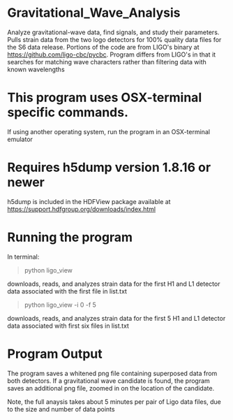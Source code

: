 # Gravitational_Wave_Analysis
Analyze gravitational-wave data, find signals, and study their parameters. 
Pulls strain data from the two logo detectors for 100% quality data files for the S6 data release. 
Portions of the code are from LIGO's binary at https://github.com/ligo-cbc/pycbc. 
Program differs from LIGO's in that it searches for matching wave characters rather than filtering data with known wavelengths

# This program uses OSX-terminal specific commands. 
If using another operating system, run the program in an OSX-terminal emulator

# Requires h5dump version 1.8.16 or newer
h5dump is included in the HDFView package available at https://support.hdfgroup.org/downloads/index.html

# Running the program
In terminal:
> python ligo_view  

downloads, reads, and analyzes strain data for the first H1 and L1 detector data associated with the first
file in list.txt
                     
> python ligo_view -i 0 -f 5  

downloads, reads, and analyzes strain data for the first 5 H1 and L1 detector data associated with
first six files in list.txt
                               
                               
# Program Output
The program saves a whitened png file containing superposed data from both detectors.
If a gravitational wave candidate is found, the program saves an additional png file, zoomed in on the location of the candidate.

Note, the full anaysis takes about 5 minutes per pair of Ligo data files, due to the size and number of data points
